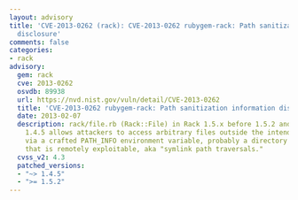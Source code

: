 ```yaml
---
layout: advisory
title: 'CVE-2013-0262 (rack): CVE-2013-0262 rubygem-rack: Path sanitization information
  disclosure'
comments: false
categories:
- rack
advisory:
  gem: rack
  cve: 2013-0262
  osvdb: 89938
  url: https://nvd.nist.gov/vuln/detail/CVE-2013-0262
  title: 'CVE-2013-0262 rubygem-rack: Path sanitization information disclosure'
  date: 2013-02-07
  description: rack/file.rb (Rack::File) in Rack 1.5.x before 1.5.2 and 1.4.x before
    1.4.5 allows attackers to access arbitrary files outside the intended root directory
    via a crafted PATH_INFO environment variable, probably a directory traversal vulnerability
    that is remotely exploitable, aka "symlink path traversals."
  cvss_v2: 4.3
  patched_versions:
  - "~> 1.4.5"
  - ">= 1.5.2"
---
```

